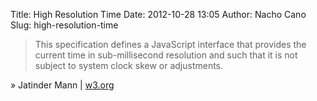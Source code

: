 Title: High Resolution Time
Date: 2012-10-28 13:05
Author: Nacho Cano
Slug: high-resolution-time

> This specification defines a JavaScript interface that provides the
> current time in sub-millisecond resolution and such that it is not
> subject to system clock skew or adjustments.

» Jatinder Mann | [w3.org][]

  [w3.org]: http://www.w3.org/TR/2012/PR-hr-time-20121023/
    "High Resolution Time"
